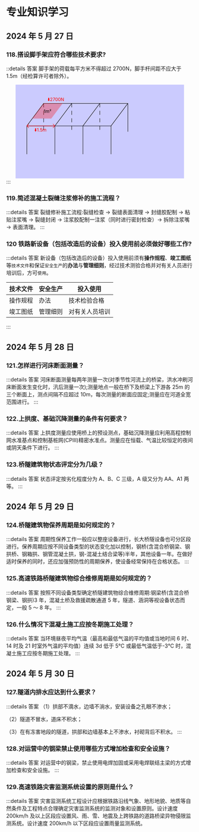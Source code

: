# 专业知识学习

## 2024 年 5 月 27 日

### 118.搭设脚手架应符合哪些技术要求?

::details 答案
脚手架的荷载每平方米不得超过 2700N，脚手杆间距不应大于 1.5m（经检算许可者除外）。

<svg width="100%" viewBox="0 10 100 50" stroke-width="0.2">
    <rect x="5" y="5" width="90" height="90" fill="blue" opacity="0.2"/>
    <g stroke="black" stroke-linecap="round" filter="url(#jsj)"> 
        <line x1="20" y1="20" x2="65" y2="20"/>
        <line x1="20" y1="20" x2="11" y2="32"/>
        <line x1="35" y1="20" x2="26" y2="32"/>
        <line x1="50" y1="20" x2="41" y2="32"/>
        <line x1="65" y1="20" x2="56" y2="32"/>
        <line x1="11" y1="32" x2="56" y2="32"/>
        <line x1="20" y1="20" x2="20" y2="35" stroke-dasharray="2 2"/>
        <line x1="35" y1="20" x2="35" y2="35" stroke-dasharray="2 2"/>
        <line x1="50" y1="20" x2="50" y2="35" stroke-dasharray="2 2"/>
        <line x1="65" y1="20" x2="65" y2="35"/>
        <line x1="11" y1="32" x2="11" y2="47"/>
        <line x1="26" y1="32" x2="26" y2="47"/>
        <line x1="41" y1="32" x2="41" y2="47"/>
        <line x1="56" y1="32" x2="56" y2="47"/>
    </g>
    <g stroke="red" stroke-linecap="round" font-size="17%">  
        <polygon points="20,20 30,20 24,28 14,28 20,20" fill="red" opacity="0.3"/>
        <text x="20" y="25" fill="black" stroke="none" class="peat">1m²</text>
        <text x="22" y="19" fill="red" stroke="none" >
            <animate
                attributeName="y"
                values="18;19;18"
                dur="0.5s"
                repeatCount="indefinite" />
        ⬇️2700N
        </text>
        <g>
        <line x1="26" y1="32" x2="11" y2="32"/>
        <line x1="26" y1="32" x2="25" y2="31"/>
        <line x1="26" y1="32" x2="25" y2="33"/>
        <line x1="11" y1="32" x2="11" y2="32"/>
        <line x1="11" y1="32" x2="12" y2="31"/>
        <line x1="11" y1="32" x2="12" y2="33"/>
        <text x="15" y="35" fill="red" stroke="none" >⬇️1.5m</text>
        </g>
    </g>
</svg>
:::

### 119.简述混凝土裂缝注浆修补的施工流程？

:::details 答案
裂缝修补施工流程:裂缝检查 → 裂缝表面清理 → 封缝胶配制 → 粘贴注浆嘴 → 裂缝封闭 → 注浆胶配制一注浆（同时进行密封检查）→ 拆除注浆嘴 → 表面清理。
:::

### 120 铁路新设备（包括改造后的设备）投入使用前必须做好哪些工作?

:::details 答案
新设备（包括改造后的设备）投入使用前须有**操作规程**、**竣工图纸**等`技术文件`和保证`安全生产`的**办法**与**管理细则**，经过技术测验合格并对有关人员进行培训后，方可`使用`。

|技术文件|安全生产|投入使用|
|----|--|--|
|操作规程|办法|技术检验合格|
|竣工图纸|管理细则|对有关人员培训|

:::

## 2024 年 5 月 28 日

### 121.怎样进行河床断面测量？

:::details 答案
河床断面测量每两年测量一次(对季节性河流上的桥梁，洪水冲刷河床断面发生变化时，汛后测量一次);测量地点一般在桥下及桥梁上下游各 25m 的三个断面上，测点间隔不应超过 10m，每次测量的断面应固定;测量应在河道全宽范围进行。
:::

### 122.上拱度、基础沉降测量的条件有何要求？

:::details 答案
上拱度测量应使用桥上的预设测点，基础沉降测量应利用高程控制网水准基点和控制基桩网(CPⅢ)精密水准点。测量应在恒载、气温比较恒定的夜间或阴天条件下进行。
:::

### 123.桥隧建筑物状态评定分为几级？

:::details 答案
状态评定按劣化程度分为 A、B、C 三级，A 级又分为 AA、A1 两等。
:::

## 2024 年 5 月 29 日

### 124.桥隧建筑物保养周期是如何规定的？

:::details 答案
周期性保养工作一般应以整座设备进行，长大桥隧设备也可分区段进行。保养周期应按不同设备类型的状态变化加以控制，钢桥(含混合桥钢梁、钢拱桥、钢箱拱、钢管混凝土拱，钢-混凝土结合梁等)半年，其他设备一年。在做好适时保养的同时，还应加强预防性的周期保养，使设备经常保持在合格状态。
:::

### 125.高速铁路桥隧建筑物综合维修周期是如何规定的？

:::details 答案
按照不同设备类型确定桥隧建筑物综合维修周期:钢梁桥(含混合桥钢梁、钢拱)3 年，混凝土桥及救援疏散通道 5 年，隧道、涵洞等视设备状态而定，一般 5 ～ 8 年。
:::

### 126.什么情况下混凝土施工应按冬期施工处理？

:::details 答案
当环境昼夜平均气温（最高和最低气温的平均值或当地时间 6 时、14 时及 21 时室外气温的平均值）连续 3d 低于 5℃ 或最低气温低于-3℃ 时，混凝土施工应按冬期施工处理。
:::

## 2024 年 5 月 30 日

### 127.隧道内排水应达到什么要求？

:::details 答案
（1）拱部不滴水，边墙不淌水，安装设备之孔眼不渗水；

（2）隧道不冒水，道床不积水；

（3）在有冻害地段的隧道，拱部和边墙基本上不渗水，衬砌背后不积水。
:::

### 128.对运营中的钢梁禁止使用哪些方式增加检查和安全设施？

:::details 答案
对运营中的钢梁，禁止使用电焊加固或采用电焊联结主梁的方式增加检查和安全设施。
:::

### 129.高速铁路灾害监测系统设置的原则是什么？

:::details 答案
灾害监测系统工程设计应根据铁路沿线气象、地形地貌、地质等自然条件及工程特点合理确定灾害监测系统的监测对象和设置原则。设计速度 200km/h 及以上区段应设置风、雨、雪、地震及上跨铁路的道路桥梁异物侵限监测系统。设计速度 200km/h 以下区段应设置雨量监测系统。
